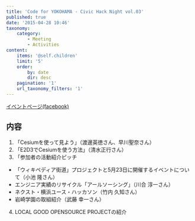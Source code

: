 ```yaml
---
title: 'Code for YOKOHAMA - Civic Hack Night vol.03'
published: true
date: '2015-04-28 10:46'
taxonomy:
    category:
        - Meeting
        - Activities
content:
    items: '@self.children'
    limit: '5'
    order:
        by: date
        dir: desc
    pagination: '1'
    url_taxonomy_filters: '1'
---
```


[イベントページ(facebook)](https://www.facebook.com/events/1386915761635925/)
## 内容
1. 「Cesiumを使って見よう」（渡邊英徳さん、早川聖奈さん）
2. 「E2D3でCesiumを使う方法」（清水正行さん）
3. 「参加者の活動紹介ピッチ
  * 「ウィキペディア街道」プロジェクトと5月23日に開催するイベントについて（小池 隆さん）
  * エンジニア実績のリサイクル「アールソーシング」（川合 淳一さん）
  * ネクスト・横浜ユース・ハッカソン（竹内 久知さん）
  * 岩崎学園の取組紹介（武藤 幸一さん）
4. LOCAL GOOD OPENSOURCE PROJECTの紹介




